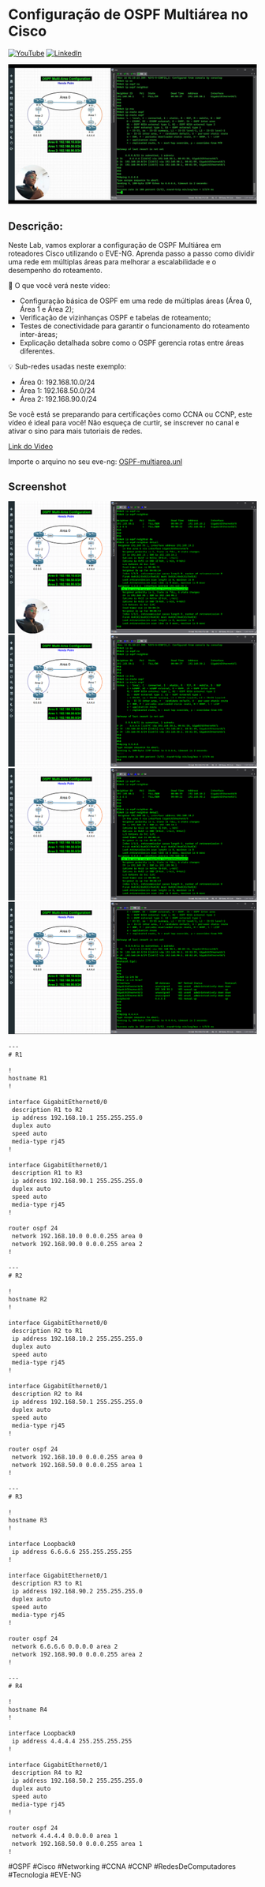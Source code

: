 # Configuração de OSPF Multiárea no Cisco

[![YouTube](https://img.shields.io/badge/YouTube-FF0000?style=for-the-badge&logo=youtube&logoColor=white)](https://www.youtube.com/channel/UCrEavC3tRLcR9ze7yNKqoug)
[![LinkedIn](https://img.shields.io/badge/LinkedIn-0077B5?style=for-the-badge&logo=linkedin&logoColor=white)](https://www.linkedin.com/in/hendapaim0/)

![OSPF-Multi-Area](OSPF-Multi-Area-Thumbnail.jpg "OSPF-Multi-Area")

## Descrição:
Neste Lab, vamos explorar a configuração de OSPF Multiárea em roteadores Cisco utilizando o EVE-NG. Aprenda passo a passo como dividir uma rede em múltiplas áreas para melhorar a escalabilidade e o desempenho do roteamento.

📌 O que você verá neste vídeo:

- Configuração básica de OSPF em uma rede de múltiplas áreas (Área 0, Área 1 e Área 2);
- Verificação de vizinhanças OSPF e tabelas de roteamento;
- Testes de conectividade para garantir o funcionamento do roteamento inter-áreas;
- Explicação detalhada sobre como o OSPF gerencia rotas entre áreas diferentes.

💡 Sub-redes usadas neste exemplo:

- Área 0: 192.168.10.0/24
- Área 1: 192.168.50.0/24
- Área 2: 192.168.90.0/24

Se você está se preparando para certificações como CCNA ou CCNP, este vídeo é ideal para você! Não esqueça de curtir, se inscrever no canal e ativar o sino para mais tutoriais de redes.

[Link do Video](https://youtu.be/2AEE8zyyFK0) 

Importe o arquino no seu eve-ng: [OSPF-multiarea.unl](OSPF-multiarea.unl)

## Screenshot 
![](1.png "R1")
![](2.png "R2")
![](3.png "R3")
![](4.png "R4")

````
---
# R1

!
hostname R1
!

interface GigabitEthernet0/0
 description R1 to R2
 ip address 192.168.10.1 255.255.255.0
 duplex auto
 speed auto
 media-type rj45
!

interface GigabitEthernet0/1
 description R1 to R3
 ip address 192.168.90.1 255.255.255.0
 duplex auto
 speed auto
 media-type rj45
!

router ospf 24
 network 192.168.10.0 0.0.0.255 area 0
 network 192.168.90.0 0.0.0.255 area 2
!

---
# R2

!
hostname R2
!

interface GigabitEthernet0/0
 description R2 to R1
 ip address 192.168.10.2 255.255.255.0
 duplex auto
 speed auto
 media-type rj45
!

interface GigabitEthernet0/1
 description R2 to R4
 ip address 192.168.50.1 255.255.255.0
 duplex auto
 speed auto
 media-type rj45
!

router ospf 24
 network 192.168.10.0 0.0.0.255 area 0
 network 192.168.50.0 0.0.0.255 area 1
!

---
# R3

!
hostname R3
!

interface Loopback0
 ip address 6.6.6.6 255.255.255.255
!

interface GigabitEthernet0/1
 description R3 to R1
 ip address 192.168.90.2 255.255.255.0
 duplex auto
 speed auto
 media-type rj45
!

router ospf 24
 network 6.6.6.6 0.0.0.0 area 2
 network 192.168.90.0 0.0.0.255 area 2
!

--- 
# R4

!
hostname R4
!

interface Loopback0
 ip address 4.4.4.4 255.255.255.255
!

interface GigabitEthernet0/1
 description R4 to R2
 ip address 192.168.50.2 255.255.255.0
 duplex auto
 speed auto
 media-type rj45
!

router ospf 24
 network 4.4.4.4 0.0.0.0 area 1
 network 192.168.50.0 0.0.0.255 area 1
!

````

#OSPF #Cisco #Networking #CCNA #CCNP #RedesDeComputadores #Tecnologia #EVE-NG

